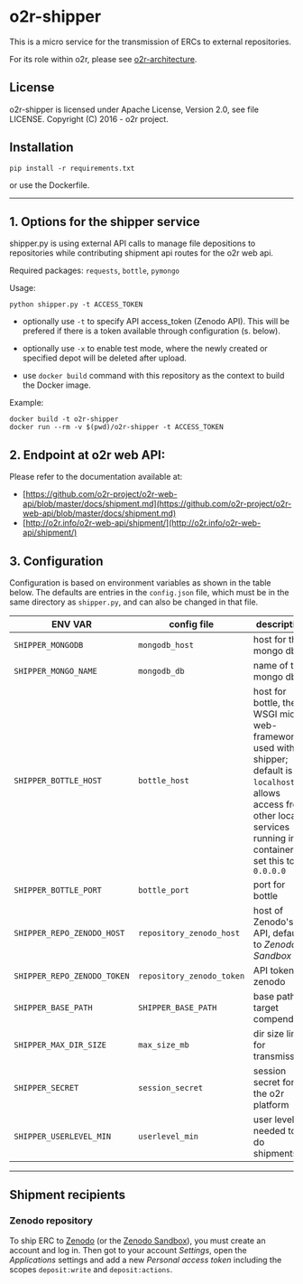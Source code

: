 # o2r-shipper

This is a micro service for the transmission of ERCs to external repositories.

For its role within o2r, please see [o2r-architecture](https://github.com/o2r-project/architecture).

## License

o2r-shipper is licensed under Apache License, Version 2.0, see file LICENSE. Copyright (C) 2016 - o2r project.

## Installation

    pip install -r requirements.txt

or use the Dockerfile.

---

## 1. Options for the shipper service

shipper.py is using external API calls to manage file depositions to repositories while contributing shipment api routes for the o2r web api.

Required packages: ```requests```, ```bottle```, ```pymongo```

Usage:

    python shipper.py -t ACCESS_TOKEN

+ optionally use ```-t``` to specify API access_token (Zenodo API). This will be prefered if there is a token available through configuration (s. below).
+ optionally use ```-x``` to enable test mode, where the newly created or specified depot will be deleted after upload.

+ use ```docker build``` command with this repository as the context to build the Docker image.

Example:

    docker build -t o2r-shipper
    docker run --rm -v $(pwd)/o2r-shipper -t ACCESS_TOKEN

## 2. Endpoint at o2r web API:

Please refer to the documentation available at:

+ [https://github.com/o2r-project/o2r-web-api/blob/master/docs/shipment.md](https://github.com/o2r-project/o2r-web-api/blob/master/docs/shipment.md)
+ [http://o2r.info/o2r-web-api/shipment/](http://o2r.info/o2r-web-api/shipment/)

## 3. Configuration

Configuration is based on environment variables as shown in the table below. The defaults are entries in the `config.json` file, which must be in the same directory as `shipper.py`, and can also be changed in that file.

**ENV VAR** | **config file** | **description**
------ | ------ | ------
`SHIPPER_MONGODB` | `mongodb_host` | host for the mongo db
`SHIPPER_MONGO_NAME` | `mongodb_db` | name of the mongo db
`SHIPPER_BOTTLE_HOST` | `bottle_host` | host for bottle, the WSGI micro web-framework used with shipper; default is `localhost`, to allows access from other local services running in containers, set this to `0.0.0.0`
`SHIPPER_BOTTLE_PORT` | `bottle_port` | port for bottle
`SHIPPER_REPO_ZENODO_HOST` | `repository_zenodo_host` | host of Zenodo's API, defaults to _Zenodo Sandbox_
`SHIPPER_REPO_ZENODO_TOKEN` | `repository_zenodo_token` | API token for zenodo
`SHIPPER_BASE_PATH` | `SHIPPER_BASE_PATH` | base path of target compendium
`SHIPPER_MAX_DIR_SIZE` | `max_size_mb` | dir size limit for transmission
`SHIPPER_SECRET` | `session_secret` | session secret for the o2r platform
`SHIPPER_USERLEVEL_MIN` | `userlevel_min` | user level needed to do shipments

---

## Shipment recipients

### Zenodo repository

To ship ERC to [Zenodo](https://zenodo.org) (or the [Zenodo Sandbox](https://sandbox.zenodo.org)), you must create an account and log in.
Then got to your account _Settings_, open the _Applications_ settings and add a new _Personal access token_ including the scopes `deposit:write` and `deposit:actions`.
